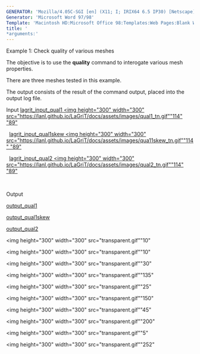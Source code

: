 ```yaml
---
GENERATOR: 'Mozilla/4.05C-SGI [en] (X11; I; IRIX64 6.5 IP30) [Netscape]'
Generator: 'Microsoft Word 97/98'
Template: 'Macintosh HD:Microsoft Office 98:Templates:Web Pages:Blank Web Page'
title: '
*arguments:'
---
```


Example 1: Check quality of various meshes

 The objective is to use the **quality** command to interogate various
 mesh properties.

 There are three meshes tested in this example.

 The output consists of the result of the command output, placed into
 the output log file.

Input
[lagrit\_input\_qual1
<img height="300" width="300" src="https://lanl.github.io/LaGriT/docs/assets/images/qual1_tn.gif""114"
"89"](../lagrit_input_qual1)

   
[lagrit\_input\_qual1skew
<img height="300" width="300" src="https://lanl.github.io/LaGriT/docs/assets/images/qua11skew_tn.gif""114"
"89"](../lagrit_input_qual1skew)

   
[lagrit\_input\_qual2
<img height="300" width="300" src="https://lanl.github.io/LaGriT/docs/assets/images/qual2_tn.gif""114"
"89"](../lagrit_input_qual2)

   

Output

 [output\_qual1](../output_qual1)

 [output\_qual1skew](../output_qual1skew)

 [output\_qual2](../output_qual2)


<img height="300" width="300" src="transparent.gif""10" 


<img height="300" width="300" src="transparent.gif""10" 


<img height="300" width="300" src="transparent.gif""30" 


<img height="300" width="300" src="transparent.gif""135" 


<img height="300" width="300" src="transparent.gif""25" 


<img height="300" width="300" src="transparent.gif""150" 


<img height="300" width="300" src="transparent.gif""45" 


<img height="300" width="300" src="transparent.gif""200" 


<img height="300" width="300" src="transparent.gif""5" 


<img height="300" width="300" src="transparent.gif""252" 
